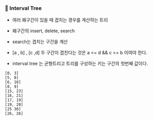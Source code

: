 ### :apple: Interval Tree

- 여러 폐구간이 있을 때 겹치는 경우를 계산하는 트리
- 폐구간의 insert, delete, search
- search는 겹치는 구간을 계산

- [a , b] , [c ,d] 두 구간이 겹친다는 것은
  a <= d && c <= b 이여야 한다.

- interval tree 는 균형트리고 트리를 구성하는 키는 구간의 첫번째 값이다.

```
[0, 3]
[5, 8]
[6, 10]
[8, 9]
[15, 23]
[16, 21]
[17, 19]
[19, 20]
[25 30]
[26, 26]

```
